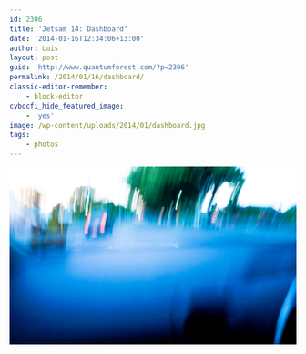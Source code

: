 ```yaml
---
id: 2306
title: 'Jetsam 14: Dashboard'
date: '2014-01-16T12:34:06+13:00'
author: Luis
layout: post
guid: 'http://www.quantumforest.com/?p=2306'
permalink: /2014/01/16/dashboard/
classic-editor-remember:
    - block-editor
cybocfi_hide_featured_image:
    - 'yes'
image: /wp-content/uploads/2014/01/dashboard.jpg
tags:
    - photos
---
```


![Tired dashboard: coming back from drama at 9pm, Christchurch.](/assets/images/dashboard.jpg)